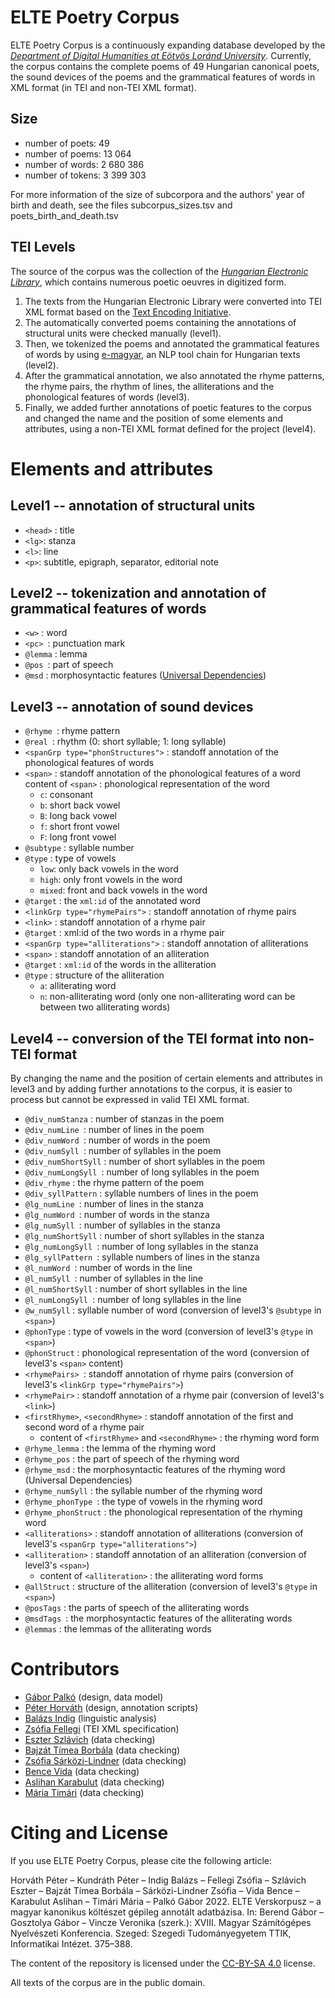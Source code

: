 
# ELTE Poetry Corpus


ELTE Poetry Corpus is a continuously expanding database developed by the [_Department of Digital Humanities at Eötvös Loránd University_](https://elte-dh.hu/). Currently, the corpus contains the complete poems of 49 Hungarian canonical poets, the sound devices of the poems and the grammatical features of words in XML format (in TEI and non-TEI XML format).

## Size

- number of poets: 49
- number of poems: 13 064
- number of words: 2 680 386
- number of tokens: 3 399 303

For more information of the size of subcorpora and the authors' year of birth and death, see the files subcorpus\_sizes.tsv and poets\_birth\_and\_death.tsv 

## TEI Levels

The source of the corpus was the collection of the [_Hungarian Electronic Library_](http://mek.oszk.hu), which contains numerous poetic oeuvres in digitized form.

1. The texts from the Hungarian Electronic Library were converted into TEI XML format based on the [Text Encoding Initiative](https://tei-c.org/).
2. The automatically converted poems containing the annotations of structural units were checked manually (level1).
3. Then, we tokenized the poems and annotated the grammatical features of words by using [e-magyar](https://github.com/nytud/emtsv), an NLP tool chain for Hungarian texts (level2).
4. After the grammatical annotation, we also annotated the rhyme patterns, the rhyme pairs, the rhythm of lines, the alliterations and the phonological features of words (level3).
5. Finally, we added further annotations of poetic features to the corpus and changed the name and the position of some elements and attributes, using a non-TEI XML format defined for the project (level4).

# Elements and attributes

## Level1 -- annotation of structural units

- `<head>` : title
- `<lg>`: stanza
- `<l>`: line
- `<p>`: subtitle, epigraph, separator, editorial note


## Level2 -- tokenization and annotation of grammatical features of words

- `<w>` : word
- `<pc> `: punctuation mark
- `@lemma` : lemma
- `@pos `: part of speech
- `@msd` : morphosyntactic features ([Universal Dependencies](https://universaldependencies.org/))


## Level3 -- annotation of sound devices

- `@rhyme `: rhyme pattern
- `@real `: rhythm (0: short syllable; 1: long syllable)
- `<spanGrp type="phonStructures">` : standoff annotation of the phonological features of words
- `<span>` : standoff annotation of the phonological features of a word
	content of `<span>` : phonological representation of the word
	- `c`: consonant
	- `b`: short back vowel
	- `B`: long back vowel
	- `f`: short front vowel
	- `F`: long front vowel
- `@subtype` : syllable number
- `@type` : type of vowels
	- `low`: only back vowels in the word
	- `high`: only front vowels in the word
	- `mixed`: front and back vowels in the word
- `@target` : the `xml:id` of the annotated word
- `<linkGrp type="rhymePairs">` : standoff annotation of rhyme pairs
- `<link>` : standoff annotation of a rhyme pair
- `@target` : xml:id of the two words in a rhyme pair
- `<spanGrp type="alliterations">` : standoff annotation of alliterations
- `<span>` : standoff annotation of an alliteration
- `@target` : `xml:id` of the words in the alliteration
- `@type` : structure of the alliteration
	- `a`: alliterating word
	- `n`: non-alliterating word (only one non-alliterating word can be between two alliterating words)

## Level4 -- conversion of the TEI format into non-TEI format 

By changing the name and the position of certain elements and attributes in level3 and by adding further annotations to the corpus, it is easier to process but cannot be expressed in valid TEI XML format.

- `@div_numStanza` : number of stanzas in the poem
- `@div_numLine `: number of lines in the poem
- `@div_numWord `: number of words in the poem
- `@div_numSyll `: number of syllables in the poem
- `@div_numShortSyll` : number of short syllables in the poem
- `@div_numLongSyll `: number of long syllables in the poem
- `@div_rhyme` : the rhyme pattern of the poem
- `@div_syllPattern` : syllable numbers of lines in the poem
- `@lg_numLine `: number of lines in the stanza
- `@lg_numWord `: number of words in the stanza
- `@lg_numSyll `: number of syllables in the stanza
- `@lg_numShortSyll` : number of short syllables in the stanza
- `@lg_numLongSyll `: number of long syllables in the stanza
- `@lg_syllPattern `: syllable numbers of lines in the stanza
- `@l_numWord `: number of words in the line
- `@l_numSyll `: number of syllables in the line
- `@l_numShortSyll` : number of short syllables in the line
- `@l_numLongSyll `: number of long syllables in the line 
- `@w_numSyll` : syllable number of word (conversion of level3's `@subtype` in `<span>`)
- `@phonType` : type of vowels in the word (conversion of level3's `@type` in `<span>`)
- `@phonStruct` : phonological representation of the word (conversion of level3's `<span>` content)
- `<rhymePairs> `: standoff annotation of rhyme pairs (conversion of level3's `<linkGrp type="rhymePairs">`)
- `<rhymePair>` : standoff annotation of a rhyme pair (conversion of level3's `<link>`)
- `<firstRhyme>`, `<secondRhyme>` : standoff annotation of the first and second word of a rhyme pair
	- content of `<firstRhyme>` and `<secondRhyme>` : the rhyming word form
- `@rhyme_lemma` : the lemma of the rhyming word
- `@rhyme_pos` : the part of speech of the rhyming word
- `@rhyme_msd` : the morphosyntactic features of the rhyming word (Universal Dependencies)
- `@rhyme_numSyll` : the syllable number of the rhyming word
- `@rhyme_phonType `: the type of vowels in the rhyming word
- `@rhyme_phonStruct` : the phonological representation of the rhyming word
- `<alliterations>` : standoff annotation of alliterations (conversion of level3's `<spanGrp type="alliterations">`)
- `<alliteration>` : standoff annotation of an alliteration (conversion of level3's `<span>`)
	- content of `<alliteration>` : the alliterating word forms
- `@allStruct` : structure of the alliteration (conversion of level3's `@type` in `<span>`)
- `@posTags` : the parts of speech of the alliterating words
- `@msdTags `: the morphosyntactic features of the alliterating words
- `@lemmas` : the lemmas of the alliterating words


# Contributors

- [Gábor Palkó](https://github.com/luhpeg) (design, data model)
- [Péter Horváth](https://github.com/horvathpeti99) (design, annotation scripts)
- [Balázs Indig](https://github.com/dlazesz) (linguistic analysis)
- [Zsófia Fellegi](https://github.com/zsofiafellegi) (TEI XML specification)
- [Eszter Szlávich](https://github.com/sz-eszter) (data checking)
- [Bajzát Tímea Borbála](https://github.com/bajzattimi) (data checking)
- [Zsófia Sárközi-Lindner](https://github.com/sarkozizsofia) (data checking)
- [Bence Vida](https://github.com/VidaBence) (data checking)
- [Aslihan Karabulut](https://github.com/arakaslihan) (data checking)
- [Mária Timári](https://github.com/MariaTimari) (data checking)

# Citing and License

If you use ELTE Poetry Corpus, please cite the following article:

Horváth Péter – Kundráth Péter – Indig Balázs – Fellegi Zsófia – Szlávich Eszter – Bajzát Tímea Borbála – Sárközi-Lindner Zsófia – Vida Bence – Karabulut Aslihan – Timári Mária – Palkó Gábor 2022. ELTE Verskorpusz – a magyar kanonikus költészet gépileg annotált adatbázisa. In: Berend Gábor – Gosztolya Gábor – Vincze Veronika (szerk.): XVIII. Magyar Számítógépes Nyelvészeti Konferencia. Szeged: Szegedi Tudományegyetem TTIK, Informatikai Intézet. 375–388.

The content of the repository is licensed under the [CC-BY-SA 4.0](https://creativecommons.org/licenses/by-sa/4.0/) license.

All texts of the corpus are in the public domain.
